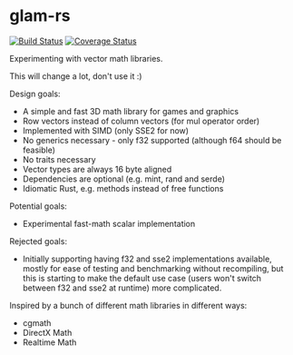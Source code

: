 # glam-rs

[![Build Status](https://travis-ci.org/bitshifter/glam-rs.svg?branch=master)](https://travis-ci.org/bitshifter/glam-rs)
[![Coverage Status](https://coveralls.io/repos/github/bitshifter/glam-rs/badge.svg?branch=master)](https://coveralls.io/github/bitshifter/glam-rs?branch=master)

Experimenting with vector math libraries.

This will change a lot, don't use it :)

Design goals:
* A simple and fast 3D math library for games and graphics
* Row vectors instead of column vectors (for mul operator order)
* Implemented with SIMD (only SSE2 for now)
* No generics necessary - only f32 supported (although f64 should be feasible)
* No traits necessary
* Vector types are always 16 byte aligned
* Dependencies are optional (e.g. mint, rand and serde)
* Idiomatic Rust, e.g. methods instead of free functions

Potential goals:
* Experimental fast-math scalar implementation

Rejected goals:
* Initially supporting having f32 and sse2 implementations available, mostly for ease of testing and benchmarking without recompiling, but this is starting to make the default use case (users won't switch between f32 and sse2 at runtime) more complicated.

Inspired by a bunch of different math libraries in different ways:
* cgmath
* DirectX Math
* Realtime Math
